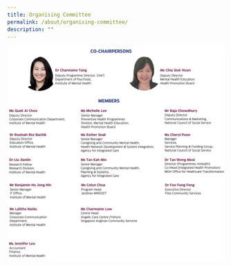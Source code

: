 ```yaml
---
title: Organising Committee
permalink: /about/organising-committee/
description: ""
---
```

![](/images/oc_updatedv3.png)